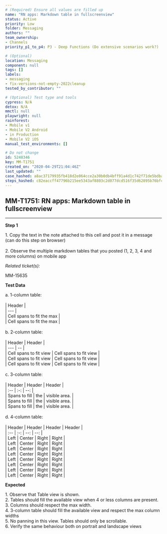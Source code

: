 ```yaml
---
# (Required) Ensure all values are filled up
name: "RN apps: Markdown table in fullscreenview"
status: Active
priority: Low
folder: Messaging
authors: ""
team_ownership:
- Channels
priority_p1_to_p4: P3 - Deep Functions (Do extensive scenarios work?)

# (Optional)
location: Messaging
component: null
tags: []
labels:
- messaging
- fix-versions-not-empty-2022cleanup
tested_by_contributor: ""

# (Optional) Test type and tools
cypress: N/A
detox: N/A
mmctl: null
playwright: null
rainforest:
- Mobile v1
- Mobile V2 Android
- in Production
- Mobile V2 iOS
manual_test_environments: []

# Do not change
id: 5248346
key: MM-T1751
created_on: "2020-04-29T21:04:46Z"
last_updated: ""
case_hashed: a8ac37179935fb418d2e064cce2a30b0db4bff91a4d1c742f71de5bdba2e6cde35f7be330ec1d3a06c2054acef57e3dc
steps_hashed: c82eaccff47796b215ee5343af8803c2d077dcd516f35d62895b76bfcdc1c0ae860939e1319728b431965f5f10f40e9a
---
```


<!-- (Auto-generated) Based on frontmatter's "key" and "name" -->

## MM-T1751: RN apps: Markdown table in fullscreenview

---

**Step 1**

1\. Copy the text in the note attached to this cell and post it in a message (can do this step on browser)\
\
2\. Observe the multiple markdown tables that you posted (1, 2, 3, 4 and more columns) on mobile app

_Related ticket(s):_

MM-15635

**Test Data**

a. 1-column table:\
\
\| Header |\
\| --- |\
\| Cell spans to fit the max |\
\| Cell spans to fit the max |\
\
b. 2-column table:\
\
\| Header | Header |\
\| --- | -- |\
\| Cell spans to fit view | Cell spans to fit view |\
\| Cell spans to fit view | Cell spans to fit view |\
\| Cell spans to fit view | Cell spans to fit view |\
\
c. 3-column table:\
\
\| Header | Header | Header |\
\| :-- | :-: | --: |\
\| Spans to fill | the | visible area. |\
\| Spans to fill | the | visible area. |\
\| Spans to fill | the | visible area. |\
\
d. 4-column table:\
\
\| Header | Header | Header | Header |\
\| :-- | :-: | --: | --: |\
\| Left | Center | Right | Right |\
\| Left | Center | Right | Right |\
\| Left | Center | Right | Right |\
\| Left | Center | Right | Right |\
\| Left | Center | Right | Right |\
\| Left | Center | Right | Right |\
\| Left | Center | Right | Right |\
\| Left | Center | Right | Right |

**Expected**

1\. Observe that Table view is shown.\
2\. Tables should fill the available view when 4 or less columns are present.\
3\. Columns should respect the max width.\
4\. 3-column table should fill the available view and respect the max column widths\
5\. No panning in this view. Tables should only be scrollable.\
6\. Verify the same behaviour both on portrait and landscape views
